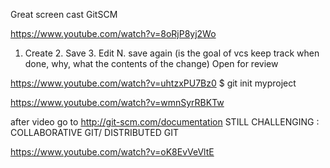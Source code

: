 Great screen cast GitSCM

<https://www.youtube.com/watch?v=8oRjP8yj2Wo>
1. Create 2. Save 3. Edit N. save again (is the goal of vcs keep track when done, why, what the contents of the change) Open for review 


<https://www.youtube.com/watch?v=uhtzxPU7Bz0>
$ git init myproject



<https://www.youtube.com/watch?v=wmnSyrRBKTw>


after video go to http://git-scm.com/documentation
STILL CHALLENGING : COLLABORATIVE GIT/ DISTRIBUTED GIT


https://www.youtube.com/watch?v=oK8EvVeVltE
